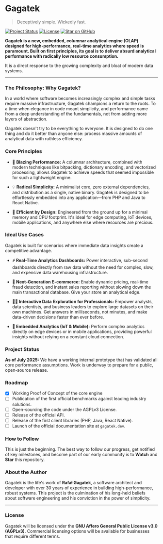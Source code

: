 # Gagatek

> Deceptively simple. Wickedly fast.

[![Project Status](https://img.shields.io/badge/status-in_development-yellow.svg)](https://github.com/gagatek-dev/gagatek)
[![License](https://img.shields.io/badge/license-AGPLv3-blue.svg)](https://github.com/gagatek-dev/gagatek/blob/main/LICENSE)
[![Star on GitHub](https://img.shields.io/github/stars/gagatek-dev/gagatek?style=social)](https://github.com/gagatek-dev/gagatek)

**Gagatek is a new, embedded, columnar analytical engine (OLAP) designed for high-performance, real-time analytics where speed is paramount. Built on first principles, its goal is to deliver absurd analytical performance with radically low resource consumption.**

It is a direct response to the growing complexity and bloat of modern data systems.

---

### The Philosophy: Why Gagatek?

In a world where software becomes increasingly complex and simple tasks require massive infrastructure, Gagatek champions a return to the roots. To a time when elegance in code meant simplicity, and performance came from a deep understanding of the fundamentals, not from adding more layers of abstraction.

Gagatek doesn't try to be everything to everyone. It is designed to do one thing and do it better than anyone else: process massive amounts of analytical data with ruthless efficiency.

### Core Principles

* 🚀 **Blazing Performance:** A columnar architecture, combined with modern techniques like bitpacking, dictionary encoding, and vectorized processing, allows Gagatek to achieve speeds that seemed impossible for such a lightweight engine.

* 💡 **Radical Simplicity:** A minimalist core, zero external dependencies, and distribution as a single, native binary. Gagatek is designed to be effortlessly embedded into any application—from PHP and Java to React Native.

* 🧠 **Efficient by Design:** Engineered from the ground up for a minimal memory and CPU footprint. It's ideal for edge computing, IoT devices, mobile applications, and anywhere else where resources are precious.

### Ideal Use Cases

Gagatek is built for scenarios where immediate data insights create a competitive advantage.

* **⚡ Real-Time Analytics Dashboards:** Power interactive, sub-second dashboards directly from raw data without the need for complex, slow, and expensive data warehousing infrastructure.

* **🛒 Next-Generation E-commerce:** Enable dynamic pricing, real-time fraud detection, and instant sales reporting without slowing down the main transactional database. Give your store an analytical edge.

* **🧑‍💻 Interactive Data Exploration for Professionals:** Empower analysts, data scientists, and business leaders to explore large datasets on their own machines. Get answers in milliseconds, not minutes, and make data-driven decisions faster than ever before.

* **📱 Embedded Analytics (IoT & Mobile):** Perform complex analytics directly on edge devices or in mobile applications, providing powerful insights without relying on a constant cloud connection.

### Project Status

**As of July 2025:** We have a working internal prototype that has validated all core performance assumptions. Work is underway to prepare for a public, open-source release.

### Roadmap

- [x] Working Proof of Concept of the core engine
- [ ] Publication of the first official benchmarks against leading industry solutions.
- [ ] Open-sourcing the code under the AGPLv3 License.
- [ ] Release of the official API.
- [ ] Release of the first client libraries (PHP, Java, React Native).
- [ ] Launch of the official documentation site at `gagatek.dev`.

### How to Follow

This is just the beginning. The best way to follow our progress, get notified of key milestones, and become part of our early community is to **Watch** and **Star** this repository.

### About the Author

Gagatek is the life's work of **Rafał Gagatek**, a software architect and developer with over 30 years of experience in building high-performance, robust systems. This project is the culmination of his long-held beliefs about software engineering and his conviction in the power of simplicity.

---

### License

Gagatek will be licensed under the **GNU Affero General Public License v3.0 (AGPLv3)**. Commercial licensing options will be available for businesses that require different terms.
